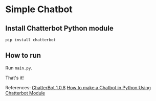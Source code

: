 # Simple Chatbot

## Install Chatterbot Python module

`pip install chatterbot`

## How to run

Run `main.py`.

That's it!

References:
[ChatterBot 1.0.8](https://pypi.org/project/ChatterBot/)
[How to make a Chatbot in Python Using Chatterbot Module](https://www.geeksforgeeks.org/how-to-make-a-chatbot-in-python-using-chatterbot-module/)